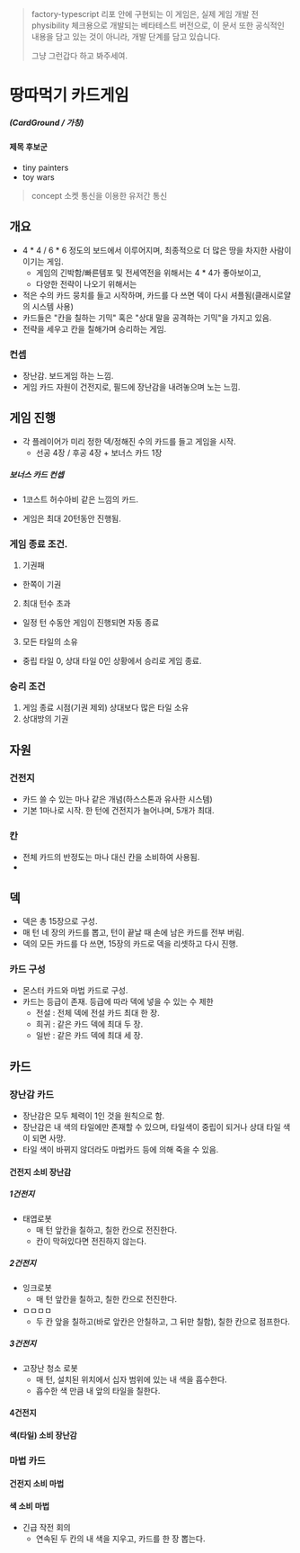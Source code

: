 > factory-typescript 리포 안에 구현되는 이 게임은, 실제 게임 개발 전 physibility 체크용으로 개발되는 베타테스트 버전으로, 이 문서 또한 공식적인 내용을 담고 있는 것이 아니라, 개발 단계를 담고 있습니다.
>
> 그냥 그런갑다 하고 봐주세여.

# 땅따먹기 카드게임 

##### (CardGround / 가칭)

#### 제목 후보군
- tiny painters
- toy wars

> concept
> 소켓 통신을 이용한 유저간 통신



## 개요
- 4 * 4 / 6 * 6 정도의 보드에서 이루어지며, 최종적으로 더 많은 땅을 차지한 사람이 이기는 게임.
  - 게임의 긴박함/빠른템포 및 전세역전을 위해서는 4 * 4가 좋아보이고, 
  - 다양한 전략이 나오기 위해서는 
- 적은 수의 카드 뭉치를 들고 시작하며, 카드를 다 쓰면 덱이 다시 셔플됨(클래시로얄의 시스템 사용)
- 카드들은 "칸을 칠하는 기믹" 혹은 "상대 말을 공격하는 기믹"을 가지고 있음.
- 전략을 세우고 칸을 칠해가며 승리하는 게임.




### 컨셉
- 장난감. 보드게임 하는 느낌.
- 게임 카드 자원이 건전지로, 필드에 장난감을 내려놓으며 노는 느낌.



## 게임 진행
- 각 플레이어가 미리 정한 덱/정해진 수의 카드를 들고 게임을 시작.
  - 선공 4장 / 후공 4장 + 보너스 카드 1장

##### 보너스 카드 컨셉
- 1코스트 허수아비 같은 느낌의 카드.

- 게임은 최대 20턴동안 진행됨.

### 게임 종료 조건.
1) 기권패

- 한쪽이 기권

2) 최대 턴수 초과
- 일정 턴 수동안 게임이 진행되면 자동 종료

3) 모든 타일의 소유

- 중립 타일 0, 상대 타일 0인 상황에서 승리로 게임 종료.

### 승리 조건
1) 게임 종료 시점(기권 제외) 상대보다 많은 타일 소유
2) 상대방의 기권



## 자원
### 건전지
- 카드 쓸 수 있는 마나 같은 개념(하스스톤과 유사한 시스템)
- 기본 1마나로 시작. 한 턴에 건전지가 늘어나며, 5개가 최대.

### 칸
- 전체 카드의 반정도는 마나 대신 칸을 소비하여 사용됨.
- 


## 덱
- 덱은 총 15장으로 구성.
- 매 턴 네 장의 카드를 뽑고, 턴이 끝날 때 손에 남은 카드를 전부 버림.
- 덱의 모든 카드를 다 쓰면, 15장의 카드로 덱을 리셋하고 다시 진행.

### 카드 구성
- 몬스터 카드와 마법 카드로 구성.
- 카드는 등급이 존재. 등급에 따라 덱에 넣을 수 있는 수 제한
    - 전설 : 전체 덱에 전설 카드 최대 한 장.
    - 희귀 : 같은 카드 덱에 최대 두 장.
    - 일반 : 같은 카드 덱에 최대 세 장.

## 카드
### 장난감 카드
- 장난감은 모두 체력이 1인 것을 원칙으로 함.
- 장난감은 내 색의 타일에만 존재할 수 있으며, 타일색이 중립이 되거나 상대 타일 색이 되면 사망.
- 타일 색이 바뀌지 않더라도 마법카드 등에 의해 죽을 수 있음.

#### 건전지 소비 장난감
##### 1건전지
- 태엽로봇
  - 매 턴 앞칸을 칠하고, 칠한 칸으로 전진한다.
  - 칸이 막혀있다면 전진하지 않는다.

##### 2건전지
- 잉크로봇
  - 매 턴 앞칸을 칠하고, 칠한 칸으로 전진한다.
- ㅁㅁㅁㅁ
  - 두 칸 앞을 칠하고(바로 앞칸은 안칠하고, 그 뒤만 칠함), 칠한 칸으로 점프한다.

##### 3건전지
- 고장난 청소 로봇
  - 매 턴, 설치된 위치에서 십자 범위에 있는 내 색을 흡수한다.
  - 흡수한 색 만큼 내 앞의 타일을 칠한다.

#### 4건전지



#### 색(타일) 소비 장난감

### 마법 카드
#### 건전지 소비 마법

#### 색 소비 마법

- 긴급 작전 회의
  - 연속된 두 칸의 내 색을 지우고, 카드를 한 장 뽑는다.